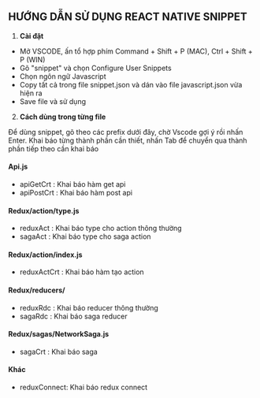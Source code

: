 ## HƯỚNG DẪN SỬ DỤNG REACT NATIVE SNIPPET

1. **Cài đặt**

* Mở VSCODE, ấn tổ hợp phím Command + Shift + P (MAC), Ctrl + Shift + P (WIN)
* Gõ "snippet" và chọn Configure User Snippets
* Chọn ngôn ngữ Javascript
* Copy tất cả trong file snippet.json và dán vào file javascript.json vừa hiện ra
* Save file và sử dụng

2. **Cách dùng trong từng file**  

Để dùng snippet, gõ theo các prefix dưới đây, chờ Vscode gợi ý rồi nhấn Enter. 
Khai báo từng thành phần cần thiết, nhấn Tab để chuyển qua thành phần tiếp theo cần khai báo 

#### Api.js
* apiGetCrt : Khai báo hàm get api 
* apiPostCrt : Khai báo hàm post api 

#### Redux/action/type.js
* reduxAct : Khai báo type cho action thông thường 
* sagaAct : Khai báo type cho saga action 

#### Redux/action/index.js
* reduxActCrt : Khai báo hàm tạo action

#### Redux/reducers/
* reduxRdc : Khai báo reducer thông thường 
* sagaRdc : Khai báo saga reducer 

#### Redux/sagas/NetworkSaga.js
* sagaCrt : Khai báo saga 

#### Khác 
* reduxConnect: Khai báo redux connect 
